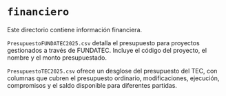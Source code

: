 # `financiero`

Este directorio contiene información financiera.

`PresupuestoFUNDATEC2025.csv` detalla el presupuesto para proyectos gestionados a través de FUNDATEC. Incluye el código del proyecto, el nombre y el monto presupuestado.

`PresupuestoTEC2025.csv` ofrece un desglose del presupuesto del TEC, con columnas que cubren el presupuesto ordinario, modificaciones, ejecución, compromisos y el saldo disponible para diferentes partidas.